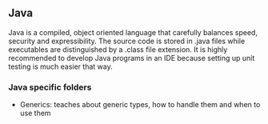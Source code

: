 ## Java

Java is a compiled, object oriented language that carefully balances speed, security and expressibility. The
source code is stored in .java files while executables are distinguished by a .class file extension. It is
highly recommended to develop Java programs in an IDE because setting up unit testing is much easier that way.

### Java specific folders

- Generics: teaches about generic types, how to handle them and when to use them